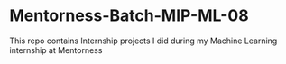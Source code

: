 # Mentorness-Batch-MIP-ML-08
This repo contains Internship projects I did during my Machine Learning internship at Mentorness
